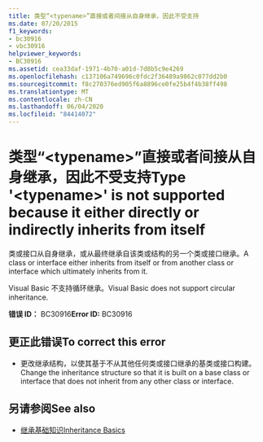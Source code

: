 ```yaml
---
title: 类型“<typename>”直接或者间接从自身继承，因此不受支持
ms.date: 07/20/2015
f1_keywords:
- bc30916
- vbc30916
helpviewer_keywords:
- BC30916
ms.assetid: cea33daf-1971-4b70-a01d-7d8b5c9e4269
ms.openlocfilehash: c137106a749696c0fdc2f36489a9862c077dd2b0
ms.sourcegitcommit: f8c270376ed905f6a8896ce0fe25b4f4b38ff498
ms.translationtype: MT
ms.contentlocale: zh-CN
ms.lasthandoff: 06/04/2020
ms.locfileid: "84414072"
---
```

# <a name="type-typename-is-not-supported-because-it-either-directly-or-indirectly-inherits-from-itself"></a><span data-ttu-id="bab36-102">类型“\<typename>”直接或者间接从自身继承，因此不受支持</span><span class="sxs-lookup"><span data-stu-id="bab36-102">Type '\<typename>' is not supported because it either directly or indirectly inherits from itself</span></span>
<span data-ttu-id="bab36-103">类或接口从自身继承，或从最终继承自该类或结构的另一个类或接口继承。</span><span class="sxs-lookup"><span data-stu-id="bab36-103">A class or interface either inherits from itself or from another class or interface which ultimately inherits from it.</span></span>  
  
 <span data-ttu-id="bab36-104">Visual Basic 不支持循环继承。</span><span class="sxs-lookup"><span data-stu-id="bab36-104">Visual Basic does not support circular inheritance.</span></span>  
  
 <span data-ttu-id="bab36-105">**错误 ID：** BC30916</span><span class="sxs-lookup"><span data-stu-id="bab36-105">**Error ID:** BC30916</span></span>  
  
## <a name="to-correct-this-error"></a><span data-ttu-id="bab36-106">更正此错误</span><span class="sxs-lookup"><span data-stu-id="bab36-106">To correct this error</span></span>  
  
- <span data-ttu-id="bab36-107">更改继承结构，以使其基于不从其他任何类或接口继承的基类或接口构建。</span><span class="sxs-lookup"><span data-stu-id="bab36-107">Change the inheritance structure so that it is built on a base class or interface that does not inherit from any other class or interface.</span></span>  
  
## <a name="see-also"></a><span data-ttu-id="bab36-108">另请参阅</span><span class="sxs-lookup"><span data-stu-id="bab36-108">See also</span></span>

- [<span data-ttu-id="bab36-109">继承基础知识</span><span class="sxs-lookup"><span data-stu-id="bab36-109">Inheritance Basics</span></span>](../programming-guide/language-features/objects-and-classes/inheritance-basics.md)
